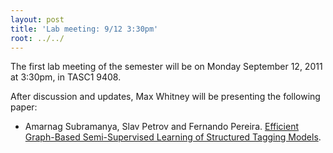 ```yaml
---
layout: post
title: 'Lab meeting: 9/12 3:30pm'
root: ../../
---
```



The first lab meeting of the semester will be on Monday September 12, 2011 at 3:30pm, in TASC1 9408.






After discussion and updates, Max Whitney will be presenting the following paper:




* Amarnag Subramanya, Slav Petrov and Fernando Pereira. 
[Efficient Graph-Based Semi-Supervised Learning of Structured Tagging Models](http://www.petrovi.de/data/emnlp10a.pdf).



